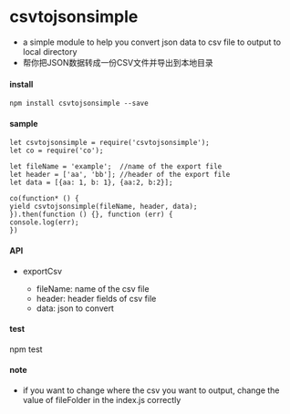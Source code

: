 # csvtojsonsimple

- a simple module to help you convert json data to csv file to output to local directory
- 帮你把JSON数据转成一份CSV文件并导出到本地目录

#### install

```
npm install csvtojsonsimple --save
```
#### sample

```
let csvtojsonsimple = require('csvtojsonsimple');
let co = require('co');

let fileName = 'example';  //name of the export file
let header = ['aa', 'bb']; //header of the export file
let data = [{aa: 1, b: 1}, {aa:2, b:2}];

co(function* () {
yield csvtojsonsimple(fileName, header, data);
}).then(function () {}, function (err) {
console.log(err);
})

```

#### API

- exportCsv

  - fileName: name of the csv file
  - header: header fields of csv file
  - data: json to convert

#### test

npm test

#### note
- if you want to change where the csv you want to output, change the value of fileFolder in the index.js correctly
